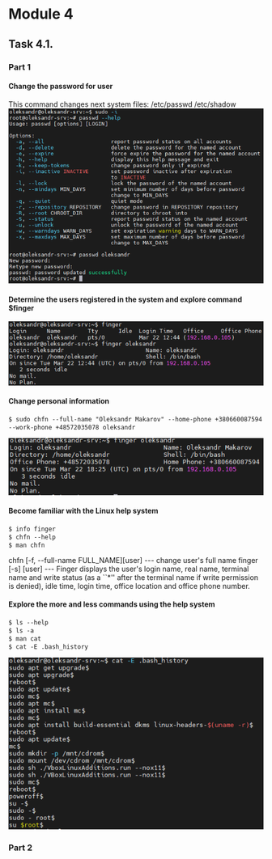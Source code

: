 # Module 4
## Task 4.1. 
### Part 1

#### Change the password for user
This command changes next system files:
/etc/passwd
/etc/shadow
![passwd](images/Screenshot1_m4_1.png)
#### Determine the users registered in the system and explore command $finger
![Finger](images/Screenshot2_m4_1.png)
#### Change personal information
```
$ sudo chfn --full-name "Oleksandr Makarov" --home-phone +380660087594 --work-phone +48572035078 oleksandr
```
![Finger2](images/Screenshot3_m4_1.png)
#### Become familiar with the Linux help system
```
$ info finger
$ chfn --help
$ man chfn
```
chfn [-f, --full-name FULL_NAME][user] --- change user's full name
finger [-s] [user] --- Finger displays the user's login name, real name, terminal    name and write status (as a ``*'' after the terminal name if write permission is     denied), idle time, login time, office location and office phone number.

#### Explore the more and less commands using the help system
```
$ ls --help
$ ls -a
$ man cat
$ cat -E .bash_history
```
![cat](images/Screenshot4_m4_1.png)

### Part 2